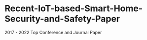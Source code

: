 # Recent-IoT-based-Smart-Home-Security-and-Safety-Paper
2017 - 2022 Top Conference and Journal Paper
